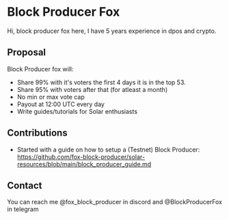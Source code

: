 # Block Producer Fox
Hi, block producer fox here, I have 5 years experience in dpos and crypto.

## Proposal
Block Producer fox will:
- Share 99% with it's voters the first 4 days it is in the top 53.
- Share 95% with voters after that (for atleast a month)
- No min or max vote cap
- Payout at 12:00 UTC every day
- Write guides/tutorials for Solar enthusiasts

## Contributions
- Started with a guide on how to setup a (Testnet) Block Producer: https://github.com/fox-block-producer/solar-resources/blob/main/block_producer_guide.md

## Contact
You can reach me @fox_block_producer in discord and @BlockProducerFox in telegram
